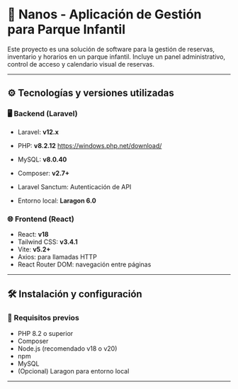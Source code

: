 # 🎠 Nanos - Aplicación de Gestión para Parque Infantil

Este proyecto es una solución de software para la gestión de reservas, inventario y horarios en un parque infantil. Incluye un panel administrativo, control de acceso y calendario visual de reservas.

---

## ⚙️ Tecnologías y versiones utilizadas

### 🖥 Backend (Laravel)
- Laravel: **v12.x**
- PHP: **v8.2.12**
https://windows.php.net/download/
- MySQL: **v8.0.40**

- Composer: **v2.7+**
- Laravel Sanctum: Autenticación de API
- Entorno local: **Laragon 6.0**

### 🌐 Frontend (React)
- React: **v18**
- Tailwind CSS: **v3.4.1**
- Vite: **v5.2+**
- Axios: para llamadas HTTP
- React Router DOM: navegación entre páginas

---

## 🛠 Instalación y configuración

### 🔧 Requisitos previos
- PHP 8.2 o superior
- Composer
- Node.js (recomendado v18 o v20)
- npm
- MySQL
- (Opcional) Laragon para entorno local

---